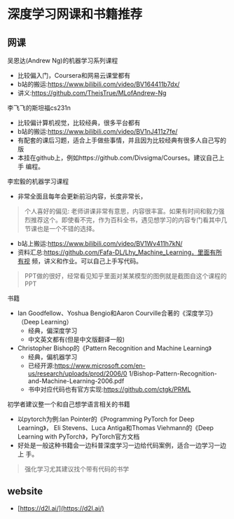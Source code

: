 深度学习网课和书籍推荐
==


## 网课

吴恩达(Andrew Ng)的机器学习系列课程

- 比较偏入门，Coursera和网易云课堂都有
- b站的搬运:https://www.bilibili.com/video/BV164411b7dx/
- 讲义:https://github.com/TheisTrue/MLofAndrew-Ng

李飞飞的斯坦福cs231n

- 比较偏计算机视觉，比较经典，很多平台都有
- b站的搬运:https://www.bilibili.com/video/BV1nJ411z7fe/
- 有配套的课后习题，适合上手做些事情，并且因为比较经典有很多人自己写的版
- 本挂在github上，例如https://github.com/Divsigma/Courses。建议自己上手
编程。

李宏毅的机器学习课程

- 非常全面且每年会更新前沿内容，长度非常长，
> 个人喜好的偏见: 老师讲课非常有意思，内容很丰富。如果有时间和毅力强
烈推荐这个。即使看不完，作为百科全书，遇见想学习的内容专门看其中几
节课也是一个不错的选择。
- b站上搬运:https://www.bilibili.com/video/BV1Wv411h7kN/
- 资料汇总:https://github.com/Fafa-DL/Lhy_Machine_Learning，里面有所有视
频，讲义和作业。可以自己上手写代码。
> PPT做的很好，经常看见知乎里面对某某模型的图例就是截图自这个课程的PPT

书籍

- Ian Goodfellow、Yoshua Bengio和Aaron Courville合著的《深度学习》
（Deep Learning）
  - 经典，偏深度学习 
  - 中文英文都有(但是中文版翻译一般)
- Christopher Bishop的《Pattern Recognition and Machine Learning》
  - 经典，偏机器学习
  - 已经开源:https://www.microsoft.com/en-us/research/uploads/prod/2006/0
1/Bishop-Pattern-Recognition-and-Machine-Learning-2006.pdf
  - 书中对应代码也有官方实现:https://github.com/ctgk/PRML

初学者建议整一个和自己想学语言相关的书籍

- 以pytorch为例:Ian Pointer的《Programming PyTorch for Deep Learning》，
Eli Stevens、Luca Antiga和Thomas Viehmann的《Deep Learning with
PyTorch》，PyTorch官方文档
- 好处是一般这种书籍会一边科普深度学习一边给代码案例，适合一边学习一边上
手。
> 强化学习尤其建议找个带有代码的书学

## website

- [https://d2l.ai/](https://d2l.ai/)

